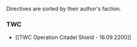 Directives are sorted by their author's faction.

### TWC
- [[TWC Operation Citadel Shield - 16.09.2200]]